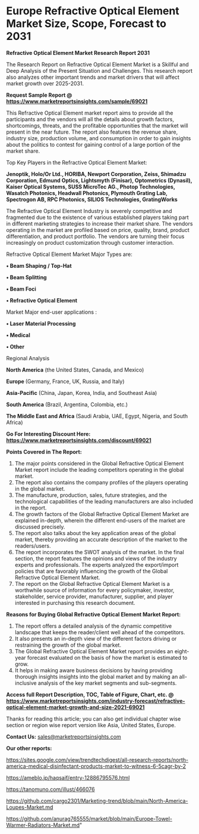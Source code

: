# Europe Refractive Optical Element Market Size, Scope, Forecast to 2031

<strong>Refractive Optical Element Market Research Report 2031</strong>

The Research Report on Refractive Optical Element Market is a Skillful and Deep Analysis of the Present Situation and Challenges. This research report also analyzes other important trends and market drivers that will affect market growth over 2025-2031.

<strong>Request Sample Report @ <a href=https://www.marketreportsinsights.com/sample/69021>https://www.marketreportsinsights.com/sample/69021</a></strong>

This Refractive Optical Element market report aims to provide all the participants and the vendors will all the details about growth factors, shortcomings, threats, and the profitable opportunities that the market will present in the near future. The report also features the revenue share, industry size, production volume, and consumption in order to gain insights about the politics to contest for gaining control of a large portion of the market share.

Top Key Players in the Refractive Optical Element Market:

<strong>Jenoptik, Holo/Or Ltd., HORIBA, Newport Corporation, Zeiss, Shimadzu Corporation, Edmund Optics, Lightsmyth (Finisar), Optometrics (Dynasil), Kaiser Optical Systems, SUSS MicroTec AG., Photop Technologies, Wasatch Photonics, Headwall Photonics, Plymouth Grating Lab, Spectrogon AB, RPC Photonics, SILIOS Technologies, GratingWorks</strong>

The Refractive Optical Element Industry is severely competitive and fragmented due to the existence of various established players taking part in different marketing strategies to increase their market share. The vendors operating in the market are profiled based on price, quality, brand, product differentiation, and product portfolio. The vendors are turning their focus increasingly on product customization through customer interaction.

Refractive Optical Element Market Major Types are:

<strong>• Beam Shaping / Top-Hat

• Beam Splitting

• Beam Foci

• Refractive Optical Element</strong>

Market Major end-user applications :

<strong>• Laser Material Processing

• Medical

• Other</strong>

Regional Analysis

</u><strong><b>North America</b></strong> (the United States, Canada, and Mexico)

<strong><b>Europe </b></strong>(Germany, France, UK, Russia, and Italy)

<strong><b>Asia-Pacific</b></strong> (China, Japan, Korea, India, and Southeast Asia)

<strong><b>South America</b></strong> (Brazil, Argentina, Colombia, etc.)

<strong><b>The Middle East and Africa</b></strong> (Saudi Arabia, UAE, Egypt, Nigeria, and South Africa)

<strong>Go For Interesting Discount Here: <a href=https://www.marketreportsinsights.com/discount/69021>https://www.marketreportsinsights.com/discount/69021</a></strong>

<strong>Points Covered in The Report:</strong>
<ol>
  <li>The major points considered in the Global Refractive Optical Element Market report include the leading competitors operating in the global market.</li>
  <li>The report also contains the company profiles of the players operating in the global market.</li>
  <li>The manufacture, production, sales, future strategies, and the technological capabilities of the leading manufacturers are also included in the report.</li>
  <li>The growth factors of the Global Refractive Optical Element Market are explained in-depth, wherein the different end-users of the market are discussed precisely.</li>
  <li>The report also talks about the key application areas of the global market, thereby providing an accurate description of the market to the readers/users.</li>
  <li>The report incorporates the SWOT analysis of the market. In the final section, the report features the opinions and views of the industry experts and professionals. The experts analyzed the export/import policies that are favorably influencing the growth of the Global Refractive Optical Element Market.</li>
  <li>The report on the Global Refractive Optical Element Market is a worthwhile source of information for every policymaker, investor, stakeholder, service provider, manufacturer, supplier, and player interested in purchasing this research document.</li>
</ol>
<strong>Reasons for Buying Global Refractive Optical Element Market Report:</strong>

<ol>
  <li>The report offers a detailed analysis of the dynamic competitive landscape that keeps the reader/client well ahead of the competitors.</li>
  <li>It also presents an in-depth view of the different factors driving or restraining the growth of the global market.</li>
  <li>The Global Refractive Optical Element Market report provides an eight-year forecast evaluated on the basis of how the market is estimated to grow.</li>
  <li>It helps in making aware business decisions by having providing thorough insights insights into the global market and by making an all-inclusive analysis of the key market segments and sub-segments.</li>
</ol>
<strong>Access full Report Description, TOC, Table of Figure, Chart, etc. @ <a href=https://www.marketreportsinsights.com/industry-forecast/refractive-optical-element-market-growth-and-size-2021-69021>https://www.marketreportsinsights.com/industry-forecast/refractive-optical-element-market-growth-and-size-2021-69021</a></strong>


Thanks for reading this article; you can also get individual chapter wise section or region wise report version like Asia, United States, Europe.

<strong>Contact Us:</strong>
sales@marketreportsinsights.com

<strong>Our other reports:</strong>

<a href=https://sites.google.com/view/trendtechdigest/all-research-reports/north-america-medical-disinfectant-products-market-to-witness-6-5cagr-by-2>https://sites.google.com/view/trendtechdigest/all-research-reports/north-america-medical-disinfectant-products-market-to-witness-6-5cagr-by-2</a>

<a href=https://ameblo.jp/haqsaif/entry-12886795576.html>https://ameblo.jp/haqsaif/entry-12886795576.html</a>

<a href=https://tanomuno.com/illust/466076>https://tanomuno.com/illust/466076</a>

<a href=https://github.com/cargo2301/Marketing-trend/blob/main/North-America-Loupes-Market.md>https://github.com/cargo2301/Marketing-trend/blob/main/North-America-Loupes-Market.md</a>

<a href=https://github.com/anurag765555/market/blob/main/Europe-Towel-Warmer-Radiators-Market.md>https://github.com/anurag765555/market/blob/main/Europe-Towel-Warmer-Radiators-Market.md</a>"
